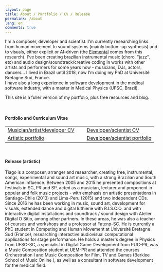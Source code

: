 ```yaml
---
layout: page
title: About / Portfolio / CV / Release
permalink: /about
lang: en
comments: true
---
```


<div class="row justify-content-between">
<div class="col-md-8 pr-5">

<p>I'm a composer, developer and scientist. I'm currently researching links from human movement to sound systems (mainly bottom-up synthesis) and to visuals, either explicit or AI-driven (the <a href="{{site.baseurl}}/Elemental">Elemental</a> comes from this research). I've been creating brazilian instrumental music (choro, "jazz", etc) and audio design/soundtrack/creative coding in works with other artists and performers for some years now - musicians, DJs, actors, dancers... I lived in Brazil until 2018, now I'm doing my PhD at Université Bretagne Sud, France.  
<br>I have also a long experience in software development in the medical software industry, with a master in Medical Physics (UFSC, Brazil).<!--</br>-->
</p>

<p>This site is a fuller version of my portfolio, plus free resources and blog.</p>

<p>&nbsp;</p> <!-- TODO solve this formatting issue in the CSS... -->

<h4>Portfolio and Curriculum Vitae</h4> <!-- TODO FIXME - the template was jumping to h3 (we should not jump h's), and I'm jumping even more, because of fonte size... -->

<table>
    <tr>
        <td><a href="">Musician/artist/developer CV</a></td>
        <td>&nbsp;&nbsp;</td>
        <td><a href="{{ site.baseurl }}/assets/CV - Developer and Scientist.pdf">Developer/scientist CV</a></td>
    </tr>
    <tr>
        <td><a href="{{ site.baseurl }}/assets/Tiago Brizolara - Portfolio Artistico - 21-09-2020.pdf">Artistic portfolio</a></td>
        <td>&nbsp;&nbsp;</td>
        <td><a href="">Developer/scientist portfolio</a></td>
    </tr>
</table>

<p>&nbsp;</p><!-- TODO solve this formatting issue in the CSS or in post.html... -->

<h4>Release (artistic)</h4> <!-- TODO FIXME - the template was jumping to h3 (we should not jump h's), and I'm jumping even more, because of fonte size... -->

<p>Tiago is a composer, arranger and researcher, creating free, instrumental, songs, experimental and sound art music, with a strong Brazilian and South American influence.  
Between 2005 and 2015 he presented compositions at festivals in SC, PR and SP, acted as a musician, lecturer and proponent in popular and folk music projects - with emphasis on artistic presentations in Santiago-Chile (2013) and Lima-Peru (2015) and two independent CDs. Since 2016 he has been working in music, sound art, development for visuals, extended dance and digital luthierie with R.I.S.C.O. and with interactive digital installations and soundtrack / sound design with Atelier Digital O Sítio, among other partners. In these areas, he was also a teacher of courses and workshops and a professor at Fatenp-SC. He is currently a PhD student in Computing and Human Movement at Université Bretagne Sud (France), researching interactive audiovisual computational applications for stage performance. He holds a master's degree in Physics from UFSC-SC, a specialist in Digital Game Development from PUC-PR, was a Music Composition student at UEM-PR and attended the courses Orchestration I and Music Composition for Film, TV and Games (Berklee School of Music Online ), as well as a consultant in software development for the medical field.</p>

<!-- TODO 
<h3>Technical Riders</h3>
-->

</div>
</div>
